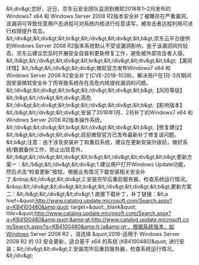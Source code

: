 &amp;lt;div&amp;gt;您好，近日，京东云安全团队监测到微软2018年1~2月发布的Windows7 x64 和 Windows Server 2008 R2版本安全补丁被曝存在严重漏洞，该漏洞可导致任意用户态进程可对系统内核进行任意读写，被攻击者远程利用可进行权限提升攻击。&amp;lt;/div&amp;gt;&amp;lt;div&amp;gt;&amp;lt;br&amp;gt;&amp;lt;/div&amp;gt;&amp;lt;div&amp;gt;&amp;lt;b&amp;gt;京东云平台提供的Windows Server 2008 R2版本系统默认不受该漏洞影响，鉴于该漏洞风险较高，京东云建议您及时开展安全自查和更新修复工作，避免被外部攻击者入侵。&amp;lt;/b&amp;gt;&amp;lt;/div&amp;gt;&amp;lt;div&amp;gt;&amp;lt;br&amp;gt;&amp;lt;/div&amp;gt;&amp;lt;div&amp;gt;&amp;lt;b&amp;gt;【漏洞详情】&amp;lt;/b&amp;gt;&amp;lt;/div&amp;gt;&amp;lt;div&amp;gt;微软官方发布Windows7 x64 和 Windows Server 2008 R2安全补丁(CVE-2018-1038)，解决用户在1月-3月期间因安装微软安全补丁而导致系统存在高危内核提权漏洞的问题。&amp;lt;/div&amp;gt;&amp;lt;div&amp;gt;&amp;lt;br&amp;gt;&amp;lt;/div&amp;gt;&amp;lt;div&amp;gt;&amp;lt;b&amp;gt;【风险等级】&amp;lt;/b&amp;gt;&amp;lt;/div&amp;gt;&amp;lt;div&amp;gt;高危&amp;lt;/div&amp;gt;&amp;lt;div&amp;gt;&amp;lt;br&amp;gt;&amp;lt;/div&amp;gt;&amp;lt;div&amp;gt;&amp;lt;b&amp;gt;【影响版本】&amp;lt;/b&amp;gt;&amp;lt;/div&amp;gt;&amp;lt;div&amp;gt;安装了2018年1月、2月补丁的Windows7 x64 和Windows Server 2008 R2版本操作系统。&amp;lt;/div&amp;gt;&amp;lt;div&amp;gt;&amp;lt;br&amp;gt;&amp;lt;/div&amp;gt;&amp;lt;div&amp;gt;&amp;lt;b&amp;gt;【修复建议】&amp;lt;/b&amp;gt;&amp;lt;/div&amp;gt;&amp;lt;div&amp;gt;目前微软官方已发布最新补丁修复该问题。&amp;lt;b&amp;gt;注意：由于涉及安装补丁和重启系统，建议在更新安装升级前，做好系统/数据备份工作，防止出现意外。&amp;lt;/b&amp;gt;&amp;lt;/div&amp;gt;&amp;lt;div&amp;gt;&amp;lt;br&amp;gt;&amp;lt;/div&amp;gt;&amp;lt;div&amp;gt;&amp;lt;b&amp;gt;更新方案一：&amp;lt;/b&amp;gt;&amp;lt;/div&amp;gt;&amp;lt;div&amp;gt;1.建议用户打开Windows Update功能，然后点击“检查更新”按钮，根据业务情况下载安装相关安全补丁;&amp;nbsp;&amp;lt;/div&amp;gt;&amp;lt;div&amp;gt;2.安装完毕后重启服务器，检查系统运行情况。&amp;nbsp;&amp;lt;/div&amp;gt;&amp;lt;div&amp;gt;&amp;lt;br&amp;gt;&amp;lt;/div&amp;gt;&amp;lt;div&amp;gt;&amp;lt;b&amp;gt;更新方案二：&amp;lt;/b&amp;gt;&amp;lt;/div&amp;gt;&amp;lt;div&amp;gt;1.直接下载补丁，补丁链接：&amp;lt;a href=&amp;quot;http://www.catalog.update.microsoft.com/Search.aspx?q=KB4100480&amp;quot; target=&amp;quot;_blank&amp;quot; title=&amp;quot;http://www.catalog.update.microsoft.com/Search.aspx?q=KB4100480&amp;quot;&amp;gt;http://www.catalog.update.microsoft.com/Search.aspx?q=KB4100480&amp;lt;/a&amp;gt;，根据系统版本，如Windows Server 2008 R2 ，请选择 &amp;quot;2018-适用于 Windows Server 2008 R2 的 03 安全更新，适合基于 x64 的系统 (KB4100480)&amp;quot; 进行安装；&amp;lt;/div&amp;gt;&amp;lt;div&amp;gt;2.安装完毕后重启服务器，检查系统运行情况。&amp;lt;/div&amp;gt;
